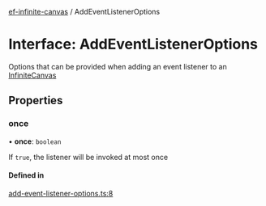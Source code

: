 [ef-infinite-canvas](api/README.md) / AddEventListenerOptions

# Interface: AddEventListenerOptions

Options that can be provided when adding an event listener to an [InfiniteCanvas](api/interfaces/InfiniteCanvas.md)

## Properties

### once

• **once**: `boolean`

If `true`, the listener will be invoked at most once

#### Defined in

[add-event-listener-options.ts:8](https://github.com/emilefokkema/infinite-canvas/blob/c465771/src/api-surface/add-event-listener-options.ts#L8)
